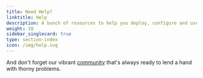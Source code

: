 ```yaml
---
title: Need Help?
linktitle: Help
description: A bunch of resources to help you deploy, configure and use Istio.
weight: 10
sidebar_singlecard: true
type: section-index
icon: /img/help.svg
---
```


And don't forget our vibrant [community](/about/community/) that's always ready to lend a hand
with thorny problems.
